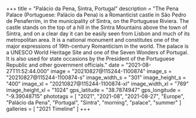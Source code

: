+++
title = "Palácio da Pena, Sintra, Portugal"
description = "The Pena Palace (Portuguese: Palácio da Pena) is a Romanticist castle in São Pedro de Penaferrim, in the municipality of Sintra, on the Portuguese Riviera. The castle stands on the top of a hill in the Sintra Mountains above the town of Sintra, and on a clear day it can be easily seen from Lisbon and much of its metropolitan area. It is a national monument and constitutes one of the major expressions of 19th-century Romanticism in the world. The palace is a UNESCO World Heritage Site and one of the Seven Wonders of Portugal. It is also used for state occasions by the President of the Portuguese Republic and other government officials."
date = "2021-08-27T11:52:44.000"
image = "20210827@115244-1100874"
image_s = "20210827@115244-1100874-s"
image_width_s = "301"
image_height_s = "400"
image_xl = "20210827@115244-1100874-xl"
image_width_xl = "769"
image_height_xl = "1024"
gps_latitude = "38.7874947"
gps_longitude = "-9.39048715"
phototags = [ "2021", "2021-08", "2021-08-27", "Europe", "Palácio da Pena", "Portugal", "Sintra", "morning", "palace", "summer" ]
galleries = [ "2021 Timeline" ]
+++
